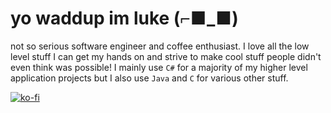 # yo waddup im luke (⌐■_■)
not so serious software engineer and coffee enthusiast. I love all the low level stuff I can get my hands on and strive to make cool stuff people didn't even think was possible! I mainly use `C#` for a majority of my higher level application projects but I also use `Java` and `C` for various other stuff.

[![ko-fi](https://ko-fi.com/img/githubbutton_sm.svg)](https://ko-fi.com/W7W6JMNO1)
